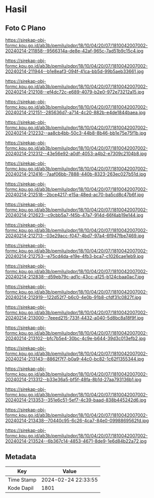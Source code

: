 # Hasil

## Foto C Plano

https://sirekap-obj-formc.kpu.go.id/ab3b/pemilu/pdpr/18/10/04/20/07/1810042007002-20240214-211858--9566314a-de8e-42af-965c-7ad51b9c15c4.jpg

https://sirekap-obj-formc.kpu.go.id/ab3b/pemilu/pdpr/18/10/04/20/07/1810042007002-20240214-211944--b1e8eaf3-094f-41ca-bb5d-99b5aeb33661.jpg

https://sirekap-obj-formc.kpu.go.id/ab3b/pemilu/pdpr/18/10/04/20/07/1810042007002-20240214-212108--ef4dc72c-e689-4079-b2e0-972e73212a15.jpg

https://sirekap-obj-formc.kpu.go.id/ab3b/pemilu/pdpr/18/10/04/20/07/1810042007002-20240214-212151--285636d7-a714-4c20-882b-e4de1844baea.jpg

https://sirekap-obj-formc.kpu.go.id/ab3b/pemilu/pdpr/18/10/04/20/07/1810042007002-20240214-212232--aa8cb4bb-50c3-44b8-8b46-bb1e75e75f1b.jpg

https://sirekap-obj-formc.kpu.go.id/ab3b/pemilu/pdpr/18/10/04/20/07/1810042007002-20240214-212312--43e56e92-a0df-4053-a4b2-e7309c2104b8.jpg

https://sirekap-obj-formc.kpu.go.id/ab3b/pemilu/pdpr/18/10/04/20/07/1810042007002-20240214-212416--7aaf06bb-7888-440b-8323-263ec027b51d.jpg

https://sirekap-obj-formc.kpu.go.id/ab3b/pemilu/pdpr/18/10/04/20/07/1810042007002-20240214-212518--2bce4217-e15a-48ed-ac70-ba5cd8c47b6f.jpg

https://sirekap-obj-formc.kpu.go.id/ab3b/pemilu/pdpr/18/10/04/20/07/1810042007002-20240214-212623--c9cbb5a7-f45b-47a7-914d-66f4ab19e144.jpg

https://sirekap-obj-formc.kpu.go.id/ab3b/pemilu/pdpr/18/10/04/20/07/1810042007002-20240214-212713--03e29acc-f047-4bd7-97a4-6f947fbe7469.jpg

https://sirekap-obj-formc.kpu.go.id/ab3b/pemilu/pdpr/18/10/04/20/07/1810042007002-20240214-212753--e75cd4da-e19e-4fb3-bca7-c1026cae1eb9.jpg

https://sirekap-obj-formc.kpu.go.id/ab3b/pemilu/pdpr/18/10/04/20/07/1810042007002-20240214-212838--d59eb79c-ad1c-43cc-a125-b124cbaa0ac7.jpg

https://sirekap-obj-formc.kpu.go.id/ab3b/pemilu/pdpr/18/10/04/20/07/1810042007002-20240214-212919--122d52f7-b6c0-4e0b-91b8-cfdf31c0827f.jpg

https://sirekap-obj-formc.kpu.go.id/ab3b/pemilu/pdpr/18/10/04/20/07/1810042007002-20240214-213000--7eeed215-733f-4432-a040-5d8bc8a18f9f.jpg

https://sirekap-obj-formc.kpu.go.id/ab3b/pemilu/pdpr/18/10/04/20/07/1810042007002-20240214-213102--bfc7b5e4-30bc-4c9e-b644-39d3c013efb2.jpg

https://sirekap-obj-formc.kpu.go.id/ab3b/pemilu/pdpr/18/10/04/20/07/1810042007002-20240214-213143--8862f7f7-b0a9-44c0-bc82-1c62f1355344.jpg

https://sirekap-obj-formc.kpu.go.id/ab3b/pemilu/pdpr/18/10/04/20/07/1810042007002-20240214-213312--b33e36a5-bf5f-48fa-8b1d-27aa793136b1.jpg

https://sirekap-obj-formc.kpu.go.id/ab3b/pemilu/pdpr/18/10/04/20/07/1810042007002-20240214-213353--351e6c51-5ef7-4c39-baad-838b445242d6.jpg

https://sirekap-obj-formc.kpu.go.id/ab3b/pemilu/pdpr/18/10/04/20/07/1810042007002-20240214-213438--70440c95-6c26-4ca7-84e0-0998869562fd.jpg

https://sirekap-obj-formc.kpu.go.id/ab3b/pemilu/pdpr/18/10/04/20/07/1810042007002-20240214-213524--6b367c14-4853-4671-8de9-1e6d84b22a72.jpg


## Metadata

| Key        | Value               |
| ---------- | ------------------- |
| Time Stamp | 2024-02-24 22:33:55 |
| Kode Dapil | 1801                |



